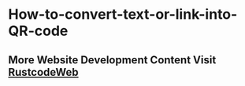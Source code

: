 # How-to-convert-text-or-link-into-QR-code

## More Website Development Content Visit [RustcodeWeb](https://www.rustcodeweb.com/)
